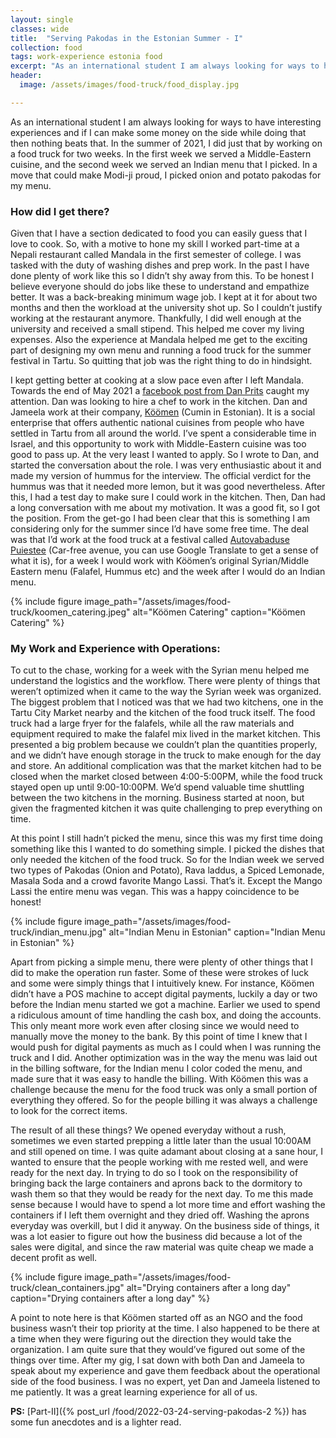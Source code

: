 ```yaml
---
layout: single
classes: wide
title:  "Serving Pakodas in the Estonian Summer - I"
collection: food
tags: work-experience estonia food
excerpt: "As an international student I am always looking for ways to have interesting experiences"
header:
  image: /assets/images/food-truck/food_display.jpg

---
```


As an international student I am always looking for ways to have interesting experiences and if I can make some money on the side while doing that then nothing beats that. In the summer of 2021, I did just that by working on a food truck for two weeks. In the first week we served a Middle-Eastern cuisine, and the second week we served an Indian menu that I picked. In a move that could make Modi-ji proud, I picked onion and potato pakodas for my menu.

### How did I get there?
Given that I have a section dedicated to food you can easily guess that I love to cook. So, with a motive to hone my skill I worked part-time at a Nepali restaurant called Mandala in the first semester of college. I was tasked with the duty of washing dishes and prep work. In the past I have done plenty of work like this so I didn’t shy away from this. To be honest I believe everyone should do jobs like these to understand and empathize better. It was a back-breaking minimum wage job. I kept at it for about two months and then the workload at the university shot up. So I couldn’t justify working at the restaurant anymore. Thankfully, I did well enough at the university and received a small stipend. This helped me cover my living expenses. Also the experience at Mandala helped me get to the exciting part of designing my own menu and running a food truck for the summer festival in Tartu. So quitting that job was the right thing to do in hindsight.

I kept getting better at cooking at a slow pace even after I left Mandala. Towards the end of May 2021 a [facebook post from Dan Prits](https://www.facebook.com/groups/566151516818945/posts/3453434658090602/) caught my attention. Dan was looking to hire a chef to work in the kitchen. Dan and Jameela work at their company, [Köömen](https://koomen.ee/) (Cumin in Estonian). It is a social enterprise that offers authentic national cuisines from people who have settled in Tartu from all around the world. I’ve spent a considerable time in Israel, and this opportunity to work with Middle-Eastern cuisine was too good to pass up. At the very least I wanted to apply. So I wrote to Dan, and started the conversation about the role. I was very enthusiastic about it and made my version of hummus for the interview. The official verdict for the hummus was that it needed more lemon, but it was good nevertheless. After this, I had a test day to make sure I could work in the kitchen. Then, Dan had a long conversation with me about my motivation. It was a good fit, so I got the position. From the get-go I had been clear that this is something I am considering only for the summer since I’d have some free time. The deal was that I’d work at the food truck at a festival called [Autovabaduse Puiestee](https://www.tartu.ee/et/autovabadus) (Car-free avenue, you can use Google Translate to get a sense of what it is), for a week I would work with Köömen’s original Syrian/Middle Eastern menu (Falafel, Hummus etc) and the week after I would do an Indian menu.

{% include figure image_path="/assets/images/food-truck/koomen_catering.jpeg" alt="Köömen Catering" caption="Köömen Catering" %}

### My Work and Experience with Operations:
To cut to the chase, working for a week with the Syrian menu helped me understand the logistics and the workflow. There were plenty of things that weren’t optimized when it came to the way the Syrian week was organized. The biggest problem that I noticed was that we had two kitchens, one in the Tartu City Market nearby and the kitchen of the food truck itself. The food truck had a large fryer for the falafels, while all the raw materials and equipment required to make the falafel mix lived in the market kitchen. This presented a big problem because we couldn’t plan the quantities properly, and we didn’t have enough storage in the truck to make enough for the day and store. An additional complication was that the market kitchen had to be closed when the market closed between 4:00-5:00PM, while the food truck stayed open up until 9:00-10:00PM. We’d spend valuable time shuttling between the two kitchens in the morning. Business started at noon, but given the fragmented kitchen it was quite challenging to prep everything on time.

At this point I still hadn’t picked the menu, since this was my first time doing something like this I wanted to do something simple. I picked the dishes that only needed the kitchen of the food truck. So for the Indian week we served two types of Pakodas (Onion and Potato), Rava laddus, a Spiced Lemonade, Masala Soda and a crowd favorite Mango Lassi. That’s it. Except the Mango Lassi the entire menu was vegan. This was a happy coincidence to be honest!

{% include figure image_path="/assets/images/food-truck/indian_menu.jpg" alt="Indian Menu in Estonian" caption="Indian Menu in Estonian" %}

Apart from picking a simple menu, there were plenty of other things that I did to make the operation run faster. Some of these were strokes of luck and some were simply things that I intuitively knew. For instance, Köömen didn’t have a POS machine to accept digital payments, luckily a day or two before the Indian menu started we got a machine. Earlier we used to spend a ridiculous amount of time handling the cash box, and doing the accounts. This only meant more work even after closing since we would need to manually move the money to the bank. By this point of time I knew that I would push for digital payments as much as I could when I was running the truck and I did. Another optimization was in the way the menu was laid out in the billing software, for the Indian menu I color coded the menu, and made sure that it was easy to handle the billing. With Köömen this was a challenge because the menu for the food truck was only a small portion of everything they offered. So for the people billing it was always a challenge to look for the correct items.

The result of all these things? We opened everyday without a rush, sometimes we even started prepping a little later than the usual 10:00AM and still opened on time. I was quite adamant about closing at a sane hour, I wanted to ensure that the people working with me rested well, and were ready for the next day. In trying to do so I took on the responsibility of bringing back the large containers and aprons back to the dormitory to wash them so that they would be ready for the next day. To me this made sense because I would have to spend a lot more time and effort washing the containers if I left them overnight and they dried off. Washing the aprons everyday was overkill, but I did it anyway. On the business side of things, it was a lot easier to figure out how the business did because a lot of the sales were digital, and since the raw material was quite cheap we made a decent profit as well.

{% include figure image_path="/assets/images/food-truck/clean_containers.jpg" alt="Drying containers after a long day" caption="Drying containers after a long day" %}


A point to note here is that Köömen started off as an NGO and the food business wasn’t their top priority at the time. I also happened to be there at a time when they were figuring out the direction they would take the organization. I am quite sure that they would’ve figured out some of the things over time. After my gig, I sat down with both Dan and Jameela to speak about my experience and gave them feedback about the operational side of the food business. I was no expert, yet Dan and Jameela listened to me patiently. It was a great learning experience for all of us.

**PS:** [Part-II]({% post_url /food/2022-03-24-serving-pakodas-2 %}) has some fun anecdotes and is a lighter read.
